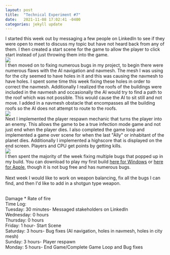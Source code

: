```yaml
---
layout: post
title:  "Technical Experiment #7"
date:   2021-11-08 17:02:41 -0400
categories: jekyll update
---
```

I started this week out by messaging a few people on LinkedIn to see if they were open to meet to discuss my topic but have not heard back from any of them. I then created a start scene for the game to allow the player to click start instead of just throwing them into the game. 
<br>![](https://i.imgur.com/V89NwDm.png)
<br>I then moved on to fixing numerous bugs in my project, to begin there were numerous flaws with the AI navigation and navmesh. The mesh I was using for the city seemed to have holes in it and this was causing the navmesh to have holes. I spent some time this week fixing these holes in order to correct the navmesh. Additionally I realized the roofs of the buildings were included in the navmesh and occasionally the AI would try to find a path to the roof which was not possible. This would cause the AI to sit still and not move. I added in a navmesh obstacle that encompasses all the building roofs so the AI does not attempt to route to the roofs. 
<br>![](https://i.imgur.com/2Hum3dr.png)
<br>Next I implemented the player respawn mechanic that turns the player into an enemy. This allows the game to be a true infection mode game and not just end when the player dies. I also completed the game loop and implemented a game over scene for when the last "Ally" or inhabitant of the planet dies. Additionally I implemented a highscore that is displayed on the end screen. Players and CPU get points by getting kills.
<br>![](https://i.imgur.com/gMlq5Ya.gif)
<br>I then spent the majority of the week fixing multiple bugs that popped up in my build. You can download to play my first build [here for Windows](https://drive.google.com/file/d/1ilBDF6FvHAyty5lJK7km3AYkizILytrq/view?usp=sharing) or [here for Apple](https://drive.google.com/file/d/1BgntlaXyM74K0rKjRcmFXTlGXWOOS_2U/view?usp=sharing), though it is not bug free and has numerous bugs.
<br>
<br>Next week I would like to work on weapon balancing, fix all the bugs I can find, and then I'd like to add in a shotgun type weapon.

<br>Damage * Rate of fire
<br>Time Log:
<br>Tuesday: 30 minutes- Messaged stakeholders on LinkedIn
<br>Wednesday: 0 hours
<br>Thursday: 0 hours
<br>Friday: 1 hour- Start Scene
<br>Saturday: 3 hours- Bug fixes (AI navigation, holes in navmesh, holes in city mesh)
<br>Sunday: 3 hours- Player respawn
<br>Monday: 5 hours- End Game/Complete Game Loop and Bug fixes
